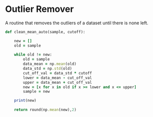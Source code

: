 # Outlier Remover
A routine that removes the outliers of a dataset until there is none left. 

```ruby
def clean_mean_auto(sample, cutoff):

    new = []
    old = sample
    
    while old != new:
        old = sample                                
        data_mean = np.mean(old) 
        data_std = np.std(old)
        cut_off_val = data_std * cutoff
        lower = data_mean - cut_off_val
        upper = data_mean + cut_off_val
        new = [x for x in old if x >= lower and x <= upper]  
        sample = new

    print(new)
    
    return round(np.mean(new),2)
    
```


